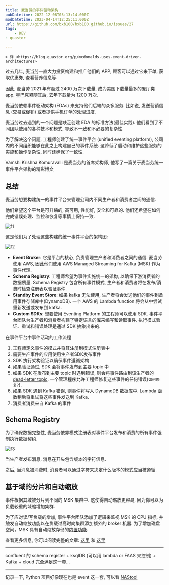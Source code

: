 ```yaml
---
title: 麦当劳的事件驱动架构
pubDatetime: 2022-12-08T03:13:14.000Z
modDatetime: 2023-04-14T12:25:11.000Z
url: https://github.com/bxb100/bxb100.github.io/issues/27
tags:
    - DEV
- quastor

---
```


    > 译 <https://blog.quastor.org/p/mcdonalds-uses-event-driven-architectures>

过去几年, 麦当劳一直大力投资构建和推广他们的 APP; 顾客可以通过它来下单, 获取优惠券, 查看营养信息等.

因此, 麦当劳 2021 年有超过 2400 万次下载量, 成为美国下载量最多的餐厅类 app. 星巴克紧随其后, 去年下载量为 1200 万次.

麦当劳依赖事件驱动架构 (EDAs) 来支持他们后端的众多服务. 比如说, 发送营销信息 (交易或促销) 或者提供手机订单的处理进度.

麦当劳过去遇到的一个问题是缺乏创建 EDA 的标准方法(最佳实践). 他们看到了不同团队使用的各种技术和模式, 导致不一致和不必要的复杂性.

为了解决这个问题, 工程师创建了统一事件平台 (unified eventing platform), 公司内的不同组织能够在此之上构建自己的事件系统. 这降低了启动和维护这些服务的实施和操作复杂性, 同时还确保了一致性.

Vamshi Krishna Komuravalli 是麦当劳的首席架构师, 他写了一篇关于麦当劳统一事件平台架构的精彩博文

## 总结

麦当劳想要构建统一的事件平台来管理公司内不同生产者和消费者之间的通信.

他们希望这个平台是可升缩的, 高可用, 性能好, 安全和可靠的. 他们还希望在如何完成错误处理、监控和恢复等事情上保持一致.

![f1](https://media.beehiiv.com/cdn-cgi/image/format=auto,onerror=redirect/uploads/asset/file/dc55925e-ba21-478b-961a-fa4e11d36b88/1_rnlk56DN7of_aY7uPfZjcQ.png)

这是他们为了处理这些构建的统一事件平台的架构图:

![f2](https://miro.medium.com/max/1400/1*gCOnmHq4jXNjSX8Jp0NgOA.webp)

- **Event Broker**: 它是平台的核心, 负责管理生产者和消费者之间的通信. 麦当劳使用 AWS, 因此他们使用 AWS Managed Streaming for Kafka (MSK) 作为事件代理.
- **Schema Registry**: 工程师希望为事件实施统一的架构, 以确保下游消费者的数据质量. Schema Registry 包含所有事件模式, 生产者和消费者将在发布/消费时检查注册表以验证事件.
- **Standby Event Store**: 如果 kafka 无法使用, 生产者将会发送他们的事件到备用事件存储库中(DynamoDB). 一个 AWS 的 Lambda function 将会从中尝试重新发送或发布到 kafka.
- **Custom SDKs**: 想要使用 Eventing Platform 的工程师可以使用 SDK. 事件平台团队为生产者和消费者构建了特定语言的库来编写和读取事件. 执行模式验证、重试和错误处理是通过 SDK 抽象出来的.

在事件平台中事件活动的工作流程

1. 工程师定义事件的模式并将其注册到模式注册表中
2. 需要生产事件的应用使用生产者SDK发布事件
3. SDK 执行架构验证以确保事件遵循架构
4. 如果验证通过, SDK 会将事件发布到主要 topic 中
5. 如果 SDK 在发布到主要 topic 时遇到错误, 则会将事件路由到该生产者的 [dead-letter topic](https://en.wikipedia.org/wiki/Dead_letter_queue). 一个管理程序允许工程师修复这些事件的任何错误(`如何修复?`).
6. 如果 SDK 遇到 Kafka 错误, 则事件将写入 DynamoDB 数据库中. Lambda 函数稍后将重试将这些事件发送到 Kafka.
7. 消费者消费来自 Kafka 的事件

## Schema Registry

为了确保数据完整性, 麦当劳依靠模式注册表对事件平台发布和消费的所有事件强制执行数据契约.

![f3](https://miro.medium.com/max/1400/1*LvV2J6pcNdSjRf0gSA4yAw.webp)

当生产者发布消息, 消息在开头包含版本的字符信息.

之后, 当消息被消费时, 消费者可以通过字符来决定什么版本的模式应当被遵循.

## 基于域的分片和自动缩放

事件根据其域被分片到不同的 MSK 集群中. 这使得自动缩放更容易, 因为你可以为负载较重的域缩增加集群.

为了应对读/写负载的增加, 事件平台团队添加了逻辑来监视 MSK 的 CPU 指标, 并触发自动缩放功能以在负载过高时向集群添加额外的 broker 机器. 为了增加磁盘空间，MSK 具有自动缩放存储的[内置功能](https://docs.aws.amazon.com/msk/latest/developerguide/msk-autoexpand.html).

查看更多信息, 你可以阅读完整的文章: [这里](https://medium.com/mcdonalds-technical-blog/behind-the-scenes-mcdonalds-event-driven-architecture-51a6542c0d86) 和 [这里](https://medium.com/mcdonalds-technical-blog/mcdonalds-event-driven-architecture-the-data-journey-and-how-it-works-4591d108821f)

---

<a id='issuecomment-1355952796'></a>
confluent 的 schema register + ksqlDB (可以用 lambda or FAAS 来控制) + Kafka + cloud 完全满足这一套...

---

<a id='issuecomment-1508430349'></a>
记录一下, Python 项目好像现在也是 event 这一套, 可以看 [NAStool](https://github.com/NAStool/nas-tools)
